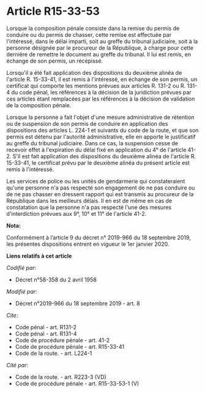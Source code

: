 # Article R15-33-53

Lorsque la composition pénale consiste dans la remise du permis de conduire ou du permis de chasser, cette remise est
effectuée par l'intéressé, dans le délai imparti, soit au greffe du   tribunal judiciaire, soit à la personne désignée par le
procureur de la République, à charge pour cette dernière de remettre le document au greffe du tribunal. Il lui est remis, en
échange de son permis, un récépissé. 

Lorsqu'il a été fait application des dispositions du deuxième alinéa de l'article R. 15-33-41, il est remis à l'intéressé, en
échange de son permis, un certificat qui comporte les mentions prévues aux articles R. 131-2 ou R. 131-4 du code pénal, les
références à la décision de la juridiction prévues par ces articles étant remplacées par les références à la décision de
validation de la composition pénale. 

Lorsque la personne a fait l'objet d'une mesure administrative de rétention ou de suspension de son permis de conduire en
application des dispositions des articles L. 224-1 et suivants du code de la route, et que son permis est détenu par
l'autorité administrative, elle en apporte le justificatif au greffe du   tribunal judiciaire. Dans ce cas, la suspension
cesse de recevoir effet à l'expiration du délai fixé en application du 4° de l'article 41-2. S'il est fait application des
dispositions du deuxième alinéa de l'article R. 15-33-41, le certificat prévu par le deuxième alinéa du présent article est
remis à l'intéressé. 

Les services de police ou les unités de gendarmerie qui constateraient qu'une personne n'a pas respecté son engagement de ne
pas conduire ou de ne pas chasser en dressent rapport qui est transmis au procureur de la République dans les meilleurs
délais. Il en est de même en cas de constatation que la personne n'a pas respecté l'une des mesures d'interdiction prévues
aux 9°, 10° et 11° de l'article 41-2.

**Nota:**

Conformément à l’article 9 du décret n° 2019-966 du 18 septembre 2019, les présentes dispositions entrent en vigueur le 1er
janvier 2020.

**Liens relatifs à cet article**

_Codifié par_:

  - Décret n°58-358 du 2 avril 1958

_Modifié par_:

  - Décret n°2019-966 du 18 septembre 2019 - art. 8

_Cite_:

  - Code pénal - art. R131-2
  - Code pénal - art. R131-4
  - Code de procédure pénale - art. 41-2
  - Code de procédure pénale - art. R15-33-41
  - Code de la route. - art. L224-1

_Cité par_:

  - Code de la route. - art. R223-3 (VD)
  - Code de procédure pénale - art. R15-33-53-1 (V)
